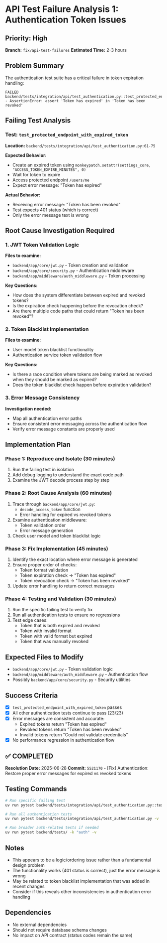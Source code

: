 # API Test Failure Analysis 1: Authentication Token Issues

## Priority: High
**Branch:** `fix/api-test-failures`
**Estimated Time:** 2-3 hours

## Problem Summary

The authentication test suite has a critical failure in token expiration handling:

```
FAILED backend/tests/integration/api/test_authentication.py::test_protected_endpoint_with_expired_token 
- AssertionError: assert 'Token has expired' in 'Token has been revoked'
```

## Failing Test Analysis

### Test: `test_protected_endpoint_with_expired_token`
**Location:** `backend/tests/integration/api/test_authentication.py:61-75`

**Expected Behavior:**
- Create an expired token using `monkeypatch.setattr(settings_core, "ACCESS_TOKEN_EXPIRE_MINUTES", 0)`
- Wait for token to expire
- Access protected endpoint `/users/me` 
- Expect error message: "Token has expired"

**Actual Behavior:**
- Receiving error message: "Token has been revoked"
- Test expects 401 status (which is correct)
- Only the error message text is wrong

## Root Cause Investigation Required

### 1. JWT Token Validation Logic
**Files to examine:**
- `backend/app/core/jwt.py` - Token creation and validation
- `backend/app/core/security.py` - Authentication middleware
- `backend/app/middleware/auth_middleware.py` - Token processing

**Key Questions:**
- How does the system differentiate between expired and revoked tokens?
- Is the expiration check happening before the revocation check?
- Are there multiple code paths that could return "Token has been revoked"?

### 2. Token Blacklist Implementation
**Files to examine:**
- User model token blacklist functionality
- Authentication service token validation flow

**Key Questions:**
- Is there a race condition where tokens are being marked as revoked when they should be marked as expired?
- Does the token blacklist check happen before expiration validation?

### 3. Error Message Consistency
**Investigation needed:**
- Map all authentication error paths
- Ensure consistent error messaging across the authentication flow
- Verify error message constants are properly used

## Implementation Plan

### Phase 1: Reproduce and Isolate (30 minutes)
1. Run the failing test in isolation
2. Add debug logging to understand the exact code path
3. Examine the JWT decode process step by step

### Phase 2: Root Cause Analysis (60 minutes)
1. Trace through `backend/app/core/jwt.py`:
   - `decode_access_token` function
   - Error handling for expired vs revoked tokens
2. Examine authentication middleware:
   - Token validation order
   - Error message generation
3. Check user model and token blacklist logic

### Phase 3: Fix Implementation (45 minutes)
1. Identify the exact location where error message is generated
2. Ensure proper order of checks:
   - Token format validation
   - Token expiration check → "Token has expired"
   - Token revocation check → "Token has been revoked"
3. Update error handling to return correct messages

### Phase 4: Testing and Validation (30 minutes)
1. Run the specific failing test to verify fix
2. Run all authentication tests to ensure no regressions
3. Test edge cases:
   - Token that is both expired and revoked
   - Token with invalid format
   - Token with valid format but expired
   - Token that was manually revoked

## Expected Files to Modify

- `backend/app/core/jwt.py` - Token validation logic
- `backend/app/middleware/auth_middleware.py` - Authentication flow
- Possibly `backend/app/core/security.py` - Security utilities

## Success Criteria

- [x] `test_protected_endpoint_with_expired_token` passes
- [x] All other authentication tests continue to pass (23/23)
- [x] Error messages are consistent and accurate:
  - Expired tokens return "Token has expired"
  - Revoked tokens return "Token has been revoked"
  - Invalid tokens return "Could not validate credentials"
- [x] No performance regression in authentication flow

## ✅ COMPLETED
**Resolution Date:** 2025-06-28
**Commit:** `5521170` - [Fix] Authentication: Restore proper error messages for expired vs revoked tokens

## Testing Commands

```bash
# Run specific failing test
uv run pytest backend/tests/integration/api/test_authentication.py::test_protected_endpoint_with_expired_token -v

# Run all authentication tests
uv run pytest backend/tests/integration/api/test_authentication.py -v

# Run broader auth-related tests if needed
uv run pytest backend/tests/ -k "auth" -v
```

## Notes

- This appears to be a logic/ordering issue rather than a fundamental design problem
- The functionality works (401 status is correct), just the error message is wrong
- May be related to token blacklist implementation that was added in recent changes
- Consider if this reveals other inconsistencies in authentication error handling

## Dependencies

- No external dependencies
- Should not require database schema changes
- No impact on API contract (status codes remain the same)